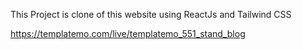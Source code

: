 This Project is clone of this website using ReactJs and Tailwind CSS

https://templatemo.com/live/templatemo_551_stand_blog
